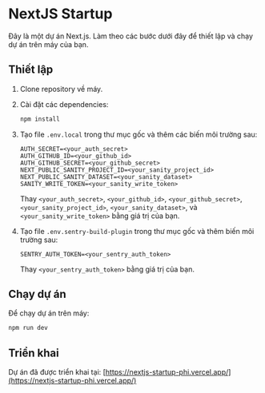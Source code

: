 # NextJS Startup

Đây là một dự án Next.js. Làm theo các bước dưới đây để thiết lập và chạy dự án trên máy của bạn.

## Thiết lập

1. Clone repository về máy.
2. Cài đặt các dependencies:
   ```bash
   npm install
   ```
3. Tạo file `.env.local` trong thư mục gốc và thêm các biến môi trường sau:
   ```
   AUTH_SECRET=<your_auth_secret>
   AUTH_GITHUB_ID=<your_github_id>
   AUTH_GITHUB_SECRET=<your_github_secret>
   NEXT_PUBLIC_SANITY_PROJECT_ID=<your_sanity_project_id>
   NEXT_PUBLIC_SANITY_DATASET=<your_sanity_dataset>
   SANITY_WRITE_TOKEN=<your_sanity_write_token>
   ```

   Thay `<your_auth_secret>`, `<your_github_id>`, `<your_github_secret>`, `<your_sanity_project_id>`, `<your_sanity_dataset>`, và `<your_sanity_write_token>` bằng giá trị của bạn.

4. Tạo file `.env.sentry-build-plugin` trong thư mục gốc và thêm biến môi trường sau:
   ```
   SENTRY_AUTH_TOKEN=<your_sentry_auth_token>
   ```

   Thay `<your_sentry_auth_token>` bằng giá trị của bạn.

## Chạy dự án
Để chạy dự án trên máy:
```bash
npm run dev
```

## Triển khai

Dự án đã được triển khai tại: [https://nextjs-startup-phi.vercel.app/](https://nextjs-startup-phi.vercel.app/)

